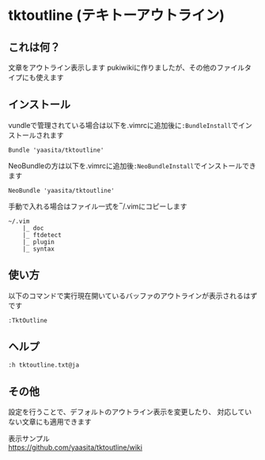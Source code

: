 
# tktoutline (テキトーアウトライン)

## これは何？

文章をアウトライン表示します
pukiwikiに作りましたが、その他のファイルタイプにも使えます

## インストール

vundleで管理されている場合は以下を.vimrcに追加後に`:BundleInstall`でインストールされます

    Bundle 'yaasita/tktoutline'

NeoBundleの方は以下を.vimrcに追加後`:NeoBundleInstall`でインストールできます

    NeoBundle 'yaasita/tktoutline'


手動で入れる場合はファイル一式を‾/.vimにコピーします

    ~/.vim
        |_ doc
        |_ ftdetect
        |_ plugin
        |_ syntax

## 使い方

以下のコマンドで実行現在開いているバッファのアウトラインが表示されるはずです

    :TktOutline

## ヘルプ

    :h tktoutline.txt@ja

## その他

設定を行うことで、デフォルトのアウトライン表示を変更したり、
対応していない文章にも適用できます

表示サンプル  
https://github.com/yaasita/tktoutline/wiki

